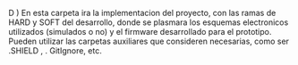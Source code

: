 D ) En esta carpeta ira la implementacion del proyecto, con las ramas de HARD y SOFT del desarrollo, donde se plasmara los esquemas electronicos utilizados (simulados o no) y el firmware desarrollado para el prototipo. Pueden utilizar las carpetas auxiliares que consideren necesarias, como ser .SHIELD , . GitIgnore, etc.